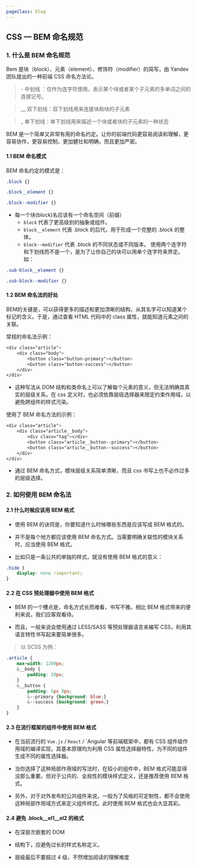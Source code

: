 ```yaml
---
pageClass: blog
---
```


## CSS — BEM 命名规范

<el-backtop :visibility-height="0"></el-backtop>

### 1. 什么是 BEM 命名规范

Bem 是块（block）、元素（element）、修饰符（modifier）的简写，由 Yandex 团队提出的一种前端 CSS 命名方法论。

<blockquote>
<p>-  中划线 ：仅作为连字符使用，表示某个块或者某个子元素的多单词之间的连接记号。</p>
</blockquote>
<blockquote>
<p>__  双下划线：双下划线用来连接块和块的子元素</p>
</blockquote>
<blockquote>
<p>_   单下划线：单下划线用来描述一个块或者块的子元素的一种状态</p>
</blockquote>

BEM 是一个简单又非常有用的命名约定。让你的前端代码更容易阅读和理解，更容易协作，更容易控制，更加健壮和明确，而且更加严密。

#### 1.1 BEM 命名模式

BEM 命名约定的模式是：

```css
.block {}

.block__element {}

.block--modifier {}
```

<ul>
    <li>每一个块(block)名应该有一个命名空间（前缀）
        <ul>
            <li><code class="default">block</code> 代表了更高级别的抽象或组件。</li>
            <li><code class="default">block__element</code> 代表 .block 的后代，用于形成一个完整的 .block 的整体。</li>
            <li><code class="default">block--modifier</code> 代表 .block 的不同状态或不同版本。
            使用两个连字符和下划线而不是一个，是为了让你自己的块可以用单个连字符来界定。如：</li>
        </ul>
    </li>
</ul>

```css
.sub-block__element {}

.sub-block--modifier {}
```

#### 1.2 BEM 命名法的好处

BEM的关键是，可以获得更多的描述和更加清晰的结构，从其名字可以知道某个标记的含义。于是，通过查看 HTML 代码中的 class 属性，就能知道元素之间的关联。

常规的命名法示例：

```css
<div class="article">
    <div class="body">
        <button class="button-primary"></button>
        <button class="button-success"></button>
    </div>
</div>
```

<ul>
    <li>这种写法从 DOM 结构和类命名上可以了解每个元素的意义，但无法明确其真实的层级关系。在 css 定义时，也必须依靠层级选择器来限定约束作用域，以避免跨组件的样式污染。</li>
</ul>

使用了 BEM 命名方法的示例：

```css
<div class="article">
    <div class="article__body">
        <div class="tag"></div>
        <button class="article__button--primary"></button>
        <button class="article__button--success"></button>
    </div>
</div>
```

<ul>
    <li>通过 BEM 命名方式，模块层级关系简单清晰，而且 css 书写上也不必作过多的层级选择。</li>
</ul>

### 2. 如何使用 BEM 命名法

#### 2.1 什么时候应该用 BEM 格式

<ul>
<li>
<p>使用 BEM 的诀窍是，你要知道什么时候哪些东西是应该写成 BEM 格式的。</p>
</li>
<li>
<p>并不是每个地方都应该使用 BEM 命名方式。当需要明确关联性的模块关系时，应当使用 BEM 格式。</p>
</li>
<li>
<p>比如只是一条公共的单独的样式，就没有使用 BEM 格式的意义：</p>
</li>
</ul>

```css
.hide {
    display: none !important;
}
```

#### 2.2 在 CSS 预处理器中使用 BEM 格式
<ul>
<li>
<p>BEM 的一个槽点是，命名方式长而难看，书写不雅。相比 BEM 格式带来的便利来说，我们应客观看待。</p>
</li>
<li>
<p>而且，一般来说会使用通过 LESS/SASS 等预处理器语言来编写 CSS，利用其语言特性书写起来要简单很多。</p>
</li>
</ul>

<blockquote>
<p>以 SCSS 为例：</p>
</blockquote>

```css
.article {
    max-width: 1200px;
    &__body {
        padding: 20px;
    }
    &__button {
        padding: 5px 8px;
        &--primary {background: blue;}
        &--success {background: green;}
    }
}
```

#### 2.3 在流行框架的组件中使用 BEM 格式

<ul>
<li>
<p>在当前流行的 <code class="default">Vue.js</code> / <code class="default">React</code> / `Angular 等前端框架中，都有 CSS 组件级作用域的编译实现，其基本原理均为利用 CSS 属性选择器特性，为不同的组件生成不同的属性选择器。</p>
</li>
<li>
<p>当你选择了这种局部作用域的写法时，在较小的组件中，BEM 格式可能显得没那么重要。但对于公共的、全局性的模块样式定义，还是推荐使用 BEM 格式。</p>
</li>
<li>
<p>另外，对于对外发布的公共组件来说，一般为了风格的可定制性，都不会使用这种局部作用域方式来定义组件样式。此时使用 BEM 格式也会大显其彩。</p>
</li>
</ul>

#### 2.4 避免 .block__el1__el2 的格式

<ul>
<li>
<p>在深层次嵌套的 DOM</p></li>
<li><p>结构下，应避免过长的样式名称定义。</p></li>
<li><p>层级最后不要超过 4 级，不然增加阅读的理解难度</p></li>
</ul>
